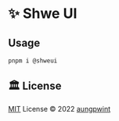 # ✨ Shwe UI

## Usage

```bash
pnpm i @shweui
```

## 🏛️ License

[MIT](./LICENSE) License © 2022 [aungpwint](https://github.com/aungpwint)
